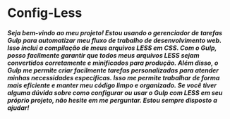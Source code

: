 # Config-Less
##### Seja bem-vindo ao meu projeto! Estou usando o gerenciador de tarefas Gulp para automatizar meu fluxo de trabalho de desenvolvimento web. Isso inclui a compilação de meus arquivos LESS em CSS. Com o Gulp, posso facilmente garantir que todos meus arquivos LESS sejam convertidos corretamente e minificados para produção. Além disso, o Gulp me permite criar facilmente tarefas personalizadas para atender minhas necessidades específicas. Isso me permite trabalhar de forma mais eficiente e manter meu código limpo e organizado. Se você tiver alguma dúvida sobre como configurar ou usar o Gulp com LESS em seu próprio projeto, não hesite em me perguntar. Estou sempre disposto a ajudar!
